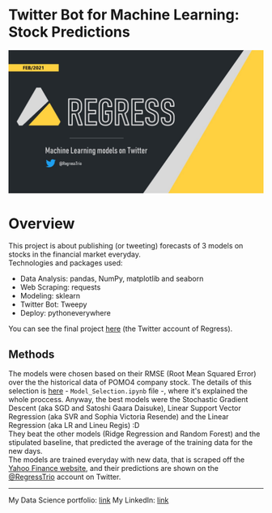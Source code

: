 # **Twitter Bot for Machine Learning: Stock Predictions**

![](https://github.com/KenzoBH/Data-Science/blob/main/Images/Regress.jpg)

# Overview   

This project is about publishing (or tweeting) forecasts of 3 models on stocks in the financial market everyday.   
Technologies and packages used:
- Data Analysis: pandas, NumPy, matplotlib and seaborn
- Web Scraping: requests
- Modeling: sklearn
- Twitter Bot: Tweepy
- Deploy: pythoneverywhere

You can see the final project [here](https://twitter.com/RegressTrio) (the Twitter account of Regress).

## Methods

The models were chosen based on their RMSE (Root Mean Squared Error) over the the historical data of POMO4 company stock. The details of this selection is [here]() - `Model_Selection.ipynb` file -, where it's explained the whole proccess. Anyway, the best models were the Stochastic Gradient Descent (aka SGD and Satoshi Gaara Daisuke), Linear Support Vector Regression (aka SVR and Sophia Victoria Resende) and the Linear Regression (aka LR and Lineu Regis) :D   
They beat the other models (Ridge Regression and Random Forest) and the stipulated baseline, that predicted the average of the training data for the new days.   
The models are trained everyday with new data, that is scraped off the [Yahoo Finance website](https://finance.yahoo.com/), and their predictions are shown on the [@RegressTrio](https://twitter.com/RegressTrio) account on Twitter.

-------------------------

My Data Science portfolio: [link](https://github.com/KenzoBH/Data-Science)
My LinkedIn: [link](https://www.linkedin.com/in/bruno-kenzo/)
